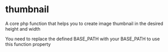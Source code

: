 # thumbnail
A core php function that helps you to create image thumbnail in the desired height and width

You need to replace the defined BASE_PATH with your BASE_PATH to use this function property
